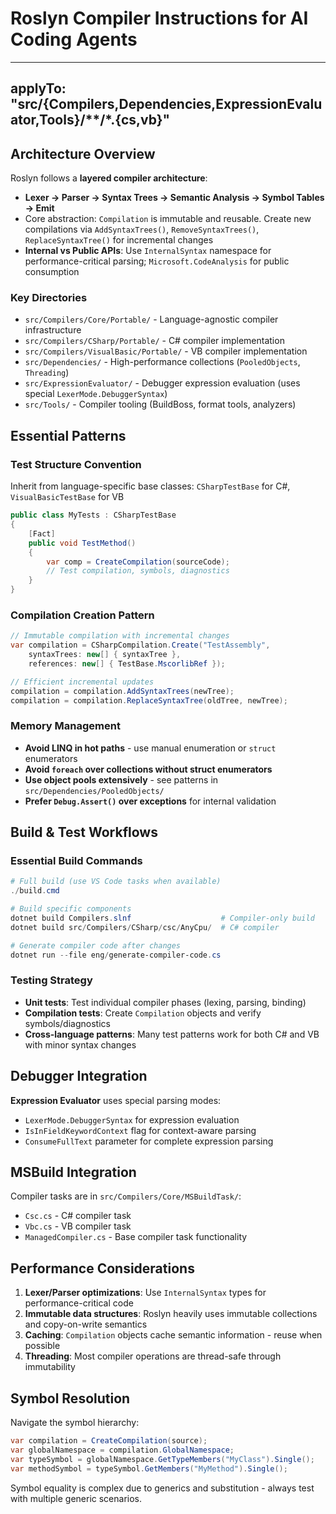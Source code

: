 # Roslyn Compiler Instructions for AI Coding Agents

---
applyTo: "src/{Compilers,Dependencies,ExpressionEvaluator,Tools}/**/*.{cs,vb}"
---

## Architecture Overview

Roslyn follows a **layered compiler architecture**:
- **Lexer → Parser → Syntax Trees → Semantic Analysis → Symbol Tables → Emit**
- Core abstraction: `Compilation` is immutable and reusable. Create new compilations via `AddSyntaxTrees()`, `RemoveSyntaxTrees()`, `ReplaceSyntaxTree()` for incremental changes
- **Internal vs Public APIs**: Use `InternalSyntax` namespace for performance-critical parsing; `Microsoft.CodeAnalysis` for public consumption

### Key Directories
- `src/Compilers/Core/Portable/` - Language-agnostic compiler infrastructure
- `src/Compilers/CSharp/Portable/` - C# compiler implementation  
- `src/Compilers/VisualBasic/Portable/` - VB compiler implementation
- `src/Dependencies/` - High-performance collections (`PooledObjects`, `Threading`)
- `src/ExpressionEvaluator/` - Debugger expression evaluation (uses special `LexerMode.DebuggerSyntax`)
- `src/Tools/` - Compiler tooling (BuildBoss, format tools, analyzers)

## Essential Patterns

### Test Structure Convention
Inherit from language-specific base classes: `CSharpTestBase` for C#, `VisualBasicTestBase` for VB
```cs
public class MyTests : CSharpTestBase
{
    [Fact]
    public void TestMethod()
    {
        var comp = CreateCompilation(sourceCode);
        // Test compilation, symbols, diagnostics
    }
}
```

### Compilation Creation Pattern
```cs
// Immutable compilation with incremental changes
var compilation = CSharpCompilation.Create("TestAssembly", 
    syntaxTrees: new[] { syntaxTree },
    references: new[] { TestBase.MscorlibRef });

// Efficient incremental updates
compilation = compilation.AddSyntaxTrees(newTree);
compilation = compilation.ReplaceSyntaxTree(oldTree, newTree);
```

### Memory Management
- **Avoid LINQ in hot paths** - use manual enumeration or `struct` enumerators
- **Avoid `foreach` over collections without struct enumerators** 
- **Use object pools extensively** - see patterns in `src/Dependencies/PooledObjects/`
- **Prefer `Debug.Assert()` over exceptions** for internal validation

## Build & Test Workflows

### Essential Build Commands
```powershell
# Full build (use VS Code tasks when available)
./build.cmd

# Build specific components  
dotnet build Compilers.slnf                    # Compiler-only build
dotnet build src/Compilers/CSharp/csc/AnyCpu/  # C# compiler

# Generate compiler code after changes
dotnet run --file eng/generate-compiler-code.cs
```

### Testing Strategy
- **Unit tests**: Test individual compiler phases (lexing, parsing, binding)
- **Compilation tests**: Create `Compilation` objects and verify symbols/diagnostics
- **Cross-language patterns**: Many test patterns work for both C# and VB with minor syntax changes

## Debugger Integration

**Expression Evaluator** uses special parsing modes:
- `LexerMode.DebuggerSyntax` for expression evaluation
- `IsInFieldKeywordContext` flag for context-aware parsing
- `ConsumeFullText` parameter for complete expression parsing

## MSBuild Integration

Compiler tasks are in `src/Compilers/Core/MSBuildTask/`:
- `Csc.cs` - C# compiler task
- `Vbc.cs` - VB compiler task  
- `ManagedCompiler.cs` - Base compiler task functionality

## Performance Considerations

1. **Lexer/Parser optimizations**: Use `InternalSyntax` types for performance-critical code
2. **Immutable data structures**: Roslyn heavily uses immutable collections and copy-on-write semantics
3. **Caching**: `Compilation` objects cache semantic information - reuse when possible
4. **Threading**: Most compiler operations are thread-safe through immutability

## Symbol Resolution

Navigate the symbol hierarchy:
```cs
var compilation = CreateCompilation(source);
var globalNamespace = compilation.GlobalNamespace;
var typeSymbol = globalNamespace.GetTypeMembers("MyClass").Single();
var methodSymbol = typeSymbol.GetMembers("MyMethod").Single();
```

Symbol equality is complex due to generics and substitution - always test with multiple generic scenarios.